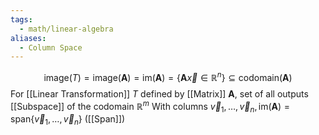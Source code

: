```yaml
---
tags:
  - math/linear-algebra
aliases:
  - Column Space
---
```

$$
\text{image}(T)=\text{image}(\mathbf{A})=\text{im}(\mathbf{A})=\{ \mathbf{A}\vec{x}\in\mathbb{R}^{n} \}\subseteq\text{codomain}(\mathbf{A})
$$
For [[Linear Transformation]] $T$ defined by [[Matrix]] $\mathbf{A}$, set of all outputs
[[Subspace]] of the codomain $\mathbb{R}^{m}$
With columns $\vec{v}_{1},\dots,\vec{v}_{n}, \text{im}(\mathbf{A})=\text{span}\{ \vec{v}_{1},\dots,\vec{v}_{n} \}$ ([[Span]])